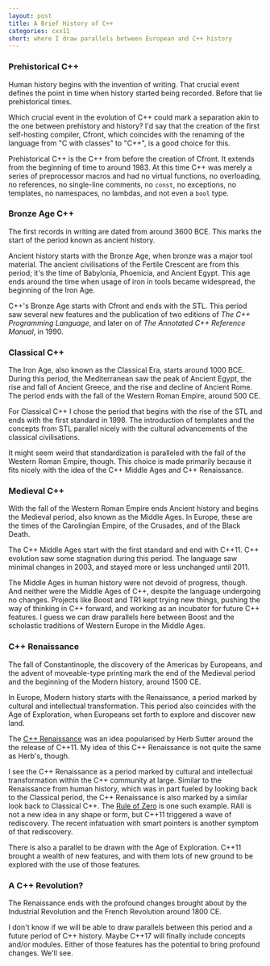 ```yaml
---
layout: post
title: A Brief History of C++
categories: cxx11
short: where I draw parallels between European and C++ history
---
```


### Prehistorical C++

Human history begins with the invention of writing. That crucial event defines
the point in time when history started being recorded. Before that lie
prehistorical times.

Which crucial event in the evolution of C++ could mark a separation akin to the
one between prehistory and history? I'd say that the creation of the first
self-hosting compiler, Cfront, which coincides with the renaming of the language
from "C with classes" to "C++", is a good choice for this.

Prehistorical C++ is the C++ from before the creation of Cfront. It extends from
the beginning of time to around 1983. At this time C++ was merely a series of
preprocessor macros and had no virtual functions, no overloading, no references,
no single-line comments, no `const`, no exceptions, no templates, no namespaces,
no lambdas, and not even a `bool` type.

### Bronze Age C++

The first records in writing are dated from around 3600 BCE. This marks the
start of the period known as ancient history.

Ancient history starts with the Bronze Age, when bronze was a major tool
material. The ancient civilisations of the Fertile Crescent are from this period;
it's the time of Babylonia, Phoenicia, and Ancient Egypt. This age ends around
the time when usage of iron in tools became widespread, the beginning of the
Iron Age.

C++'s Bronze Age starts with Cfront and ends with the STL. This period saw
several new features and the publication of two editions of *The C++ Programming
Language*, and later on of *The Annotated C++ Reference Manual*, in 1990.

### Classical C++

The Iron Age, also known as the Classical Era, starts around 1000 BCE. During
this period, the Mediterranean saw the peak of Ancient Egypt, the rise and fall
of Ancient Greece, and the rise and decline of Ancient Rome. The period ends
with the fall of the Western Roman Empire, around 500 CE.

For Classical C++ I chose the period that begins with the rise of the STL and
ends with the first standard in 1998. The introduction of templates and the
concepts from STL parallel nicely with the cultural advancements of the
classical civilisations.

It might seem weird that standardization is paralleled with the fall of the
Western Roman Empire, though. This choice is made primarily because it fits
nicely with the idea of the C++ Middle Ages and C++ Renaissance.

### Medieval C++

With the fall of the Western Roman Empire ends Ancient history and begins the
Medieval period, also known as the Middle Ages. In Europe, these are the times
of the Carolingian Empire, of the Crusades, and of the Black Death.

The C++ Middle Ages start with the first standard and end with C++11.  C++
evolution saw some stagnation during this period. The language saw minimal
changes in 2003, and stayed more or less unchanged until 2011.

The Middle Ages in human history were not devoid of progress, though. And
neither were the Middle Ages of C++, despite the language undergoing no
changes. Projects like Boost and TR1 kept trying new things, pushing the way of
thinking in C++ forward, and working as an incubator for future C++ features. I
guess we can draw parallels here between Boost and the scholastic traditions of
Western Europe in the Middle Ages.

### C++ Renaissance

The fall of Constantinople, the discovery of the Americas by Europeans, and the
advent of moveable-type printing mark the end of the Medieval period and the
beginning of the Modern history, around 1500 CE.

In Europe, Modern history starts with the Renaissance, a period marked by
cultural and intellectual transformation. This period also coincides with the
Age of Exploration, when Europeans set forth to explore and discover new land.

The [C++ Renaissance] was an idea popularised by Herb Sutter around the the
release of C++11. My idea of this C++ Renaissance is not quite the same as
Herb's, though.

I see the C++ Renaissance as a period marked by cultural and intellectual
transformation within the C++ community at large. Similar to the Renaissance
from human history, which was in part fueled by looking back to the Classical
period, the C++ Renaissance is also marked by a similar look back to Classical
C++. The [Rule of Zero] is one such example. RAII is not a new idea in any shape
or form, but C++11 triggered a wave of rediscovery. The recent infatuation with
smart pointers is another symptom of that rediscovery.

There is also a parallel to be drawn with the Age of Exploration. C++11 brought
a wealth of new features, and with them lots of new ground to be explored with
the use of those features.

 [C++ Renaissance]: http://channel9.msdn.com/posts/C-and-Beyond-2011-Herb-Sutter-Why-C
 [Rule of Zero]: /cxx11/2012/08/15/rule-of-zero.html

### A C++ Revolution?

The Renaissance ends with the profound changes brought about by the Industrial
Revolution and the French Revolution around 1800 CE.

I don't know if we will be able to draw parallels between this period and a
future period of C++ history. Maybe C++17 will finally include concepts and/or
modules. Either of those features has the potential to bring profound changes.
We'll see.

